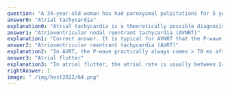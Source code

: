 ```yaml
---
question: "A 34-year-old woman has had paroxysmal palpitations for 5 years. Otherwise, she is healthy. She now comes to you at the emergency room with an ongoing attack and you manage to take an ECG just before it subsides on its own. This is presented below and you find the beginning of the P-wave 60 ms after the start of the QRS complex. The ventricular rate is 190/min. What is the most likely arrhythmia diagnosis?"
answer0: "Atrial tachycardia"
explanation0: "Atrial tachycardia is a theoretically possible diagnosis, but then the PR interval must be almost as long as the RR distance and the focus is located low in the atria. This is unlikely."
answer1: "Atrioventricular nodal reentrant tachycardia (AVNRT)"
explanation1: "Correct answer. It is typical for AVNRT that the P-wave comes just after the QRS (<70 ms) and that it is negative in II, III, and aVF because the atria are activated from below."
answer2: "Atrioventricular reentrant tachycardia (AVRT)"
explanation2: "In AVRT, the P-wave practically always comes > 70 ms after the QRS."
answer3: "Atrial flutter"
explanation3: "In atrial flutter, the atrial rate is usually between 240 and 320/min with more P-waves than QRS. The ventricular rate does not fit either with a 1:1 block or 2:1 block."
rightAnswer: 1
image: "./img/host2022/64.png"
---
```

